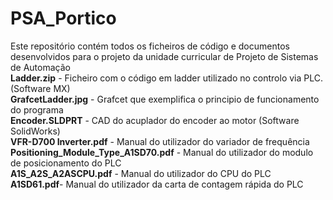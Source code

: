 # PSA_Portico
Este repositório contém todos os ficheiros de código e documentos desenvolvidos para o projeto da unidade curricular de Projeto de Sistemas de Automação <br />
**Ladder.zip** - Ficheiro com o código em ladder utilizado no controlo via PLC. (Software MX) <br />
**GrafcetLadder.jpg** - Grafcet que exemplifica o principio de funcionamento do programa <br />
**Encoder.SLDPRT** - CAD do acuplador do encoder ao motor (Software SolidWorks) <br />
**VFR-D700 Inverter.pdf** - Manual do utilizador do variador de frequência <br />
**Positioning_Module_Type_A1SD70.pdf** - Manual do utilizador do modulo de posicionamento do PLC <br />
**A1S_A2S_A2ASCPU.pdf** - Manual do utilizador do CPU do PLC <br />
**A1SD61.pdf**- Manual do utilizador da carta de contagem rápida do PLC <br />
